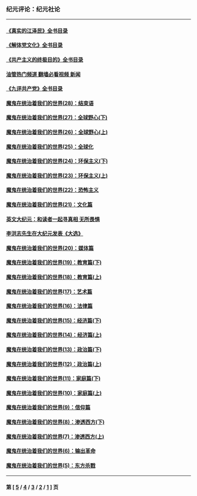 ### 纪元评论：纪元社论
---
#### [《真实的江泽民》全书目录](../../pages/nsc422/n13721399.md?04290330) 
#### [《解体党文化》全书目录](../../pages/nsc422/n13721157.md?04290330) 
#### [《共产主义的终极目的》全书目录](../../pages/nsc422/n13721048.md?04290330) 
#### [油管热门频道 翻墙必看视频 新闻](ok?04290330)
#### [《九评共产党》全书目录](../../pages/nsc422/n13708085.md?04290330) 
#### [魔鬼在统治着我们的世界(28)：结束语](../../pages/nsc422/n10936246.md?04290330) 
#### [魔鬼在统治着我们的世界(27)：全球野心(下)](../../pages/nsc422/n10928319.md?04290330) 
#### [魔鬼在统治着我们的世界(26)：全球野心(上)](../../pages/nsc422/n10900318.md?04290330) 
#### [魔鬼在统治着我们的世界(25)：全球化](../../pages/nsc422/n10788205.md?04290330) 
#### [魔鬼在统治着我们的世界(24)：环保主义(下)](../../pages/nsc422/n10695307.md?04290330) 
#### [魔鬼在统治着我们的世界(23)：环保主义(上)](../../pages/nsc422/n10688613.md?04290330) 
#### [魔鬼在统治着我们的世界(22)：恐怖主义](../../pages/nsc422/n10614727.md?04290330) 
#### [魔鬼在统治着我们的世界(21)：文化篇](../../pages/nsc422/n10597706.md?04290330) 
#### [英文大纪元：和读者一起寻真相 无所畏惧](../../pages/nsc422/n12542027.md?04290330) 
#### [李洪志先生在大纪元发表《大选》](../../pages/nsc422/n12534746.md?04290330) 
#### [魔鬼在统治着我们的世界(20)：媒体篇](../../pages/nsc422/n10586579.md?04290330) 
#### [魔鬼在统治着我们的世界(19)：教育篇(下)](../../pages/nsc422/n10564808.md?04290330) 
#### [魔鬼在统治着我们的世界(18)：教育篇(上)](../../pages/nsc422/n10526970.md?04290330) 
#### [魔鬼在统治着我们的世界(17)：艺术篇](../../pages/nsc422/n10499093.md?04290330) 
#### [魔鬼在统治着我们的世界(16)：法律篇](../../pages/nsc422/n10485969.md?04290330) 
#### [魔鬼在统治着我们的世界(15)：经济篇(下)](../../pages/nsc422/n10469975.md?04290330) 
#### [魔鬼在统治着我们的世界(14)：经济篇(上)](../../pages/nsc422/n10457370.md?04290330) 
#### [魔鬼在统治着我们的世界(13)：政治篇(下)](../../pages/nsc422/n10448270.md?04290330) 
#### [魔鬼在统治着我们的世界(12)：政治篇(上)](../../pages/nsc422/n10444576.md?04290330) 
#### [魔鬼在统治着我们的世界(11)：家庭篇(下)](../../pages/nsc422/n10440961.md?04290330) 
#### [魔鬼在统治着我们的世界(10)：家庭篇(上)](../../pages/nsc422/n10435448.md?04290330) 
#### [魔鬼在统治着我们的世界(9)：信仰篇](../../pages/nsc422/n10432159.md?04290330) 
#### [魔鬼在统治着我们的世界(8)：渗透西方(下)](../../pages/nsc422/n10429603.md?04290330) 
#### [魔鬼在统治着我们的世界(7)：渗透西方(上)](../../pages/nsc422/n10426013.md?04290330) 
#### [魔鬼在统治着我们的世界(6)：输出革命](../../pages/nsc422/n10421536.md?04290330) 
#### [魔鬼在统治着我们的世界(5)：东方杀戮](../../pages/nsc422/n10417707.md?04290330) 

---
#### 第 [ [5](./5.md?04290330) / [4](./4.md?04290330) / [3](./3.md?04290330) / [2](./2.md?04290330) / [1](./1.md?04290330) ] 页
